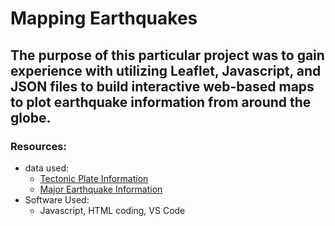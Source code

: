 # Mapping Earthquakes

##  The purpose of this particular project was to gain experience with utilizing Leaflet, Javascript, and JSON files to build interactive web-based maps to plot earthquake information from around the globe.

###  Resources:
*  data used:
    *  [Tectonic Plate Information](https://github.com/fraxen/tectonicplates/blob/master/GeoJSON/PB2002_boundaries.json)
    *  [Major Earthquake Information](https://earthquake.usgs.gov/earthquakes/feed/v1.0/summary/4.5_week.geojson)
*  Software Used:
    *  Javascript, HTML coding, VS Code

